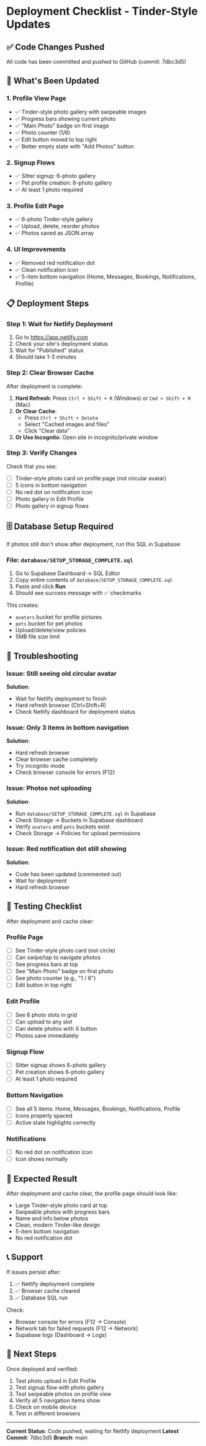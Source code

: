 # Deployment Checklist - Tinder-Style Updates

## ✅ Code Changes Pushed
All code has been committed and pushed to GitHub (commit: 7dbc3d5)

## 🚀 What's Been Updated

### 1. Profile View Page
- ✅ Tinder-style photo gallery with swipeable images
- ✅ Progress bars showing current photo
- ✅ "Main Photo" badge on first image
- ✅ Photo counter (1/6)
- ✅ Edit button moved to top right
- ✅ Better empty state with "Add Photos" button

### 2. Signup Flows
- ✅ Sitter signup: 6-photo gallery
- ✅ Pet profile creation: 6-photo gallery
- ✅ At least 1 photo required

### 3. Profile Edit Page
- ✅ 6-photo Tinder-style gallery
- ✅ Upload, delete, reorder photos
- ✅ Photos saved as JSON array

### 4. UI Improvements
- ✅ Removed red notification dot
- ✅ Clean notification icon
- ✅ 5-item bottom navigation (Home, Messages, Bookings, Notifications, Profile)

## 📋 Deployment Steps

### Step 1: Wait for Netlify Deployment
1. Go to https://app.netlify.com
2. Check your site's deployment status
3. Wait for "Published" status
4. Should take 1-3 minutes

### Step 2: Clear Browser Cache
After deployment is complete:
1. **Hard Refresh**: Press `Ctrl + Shift + R` (Windows) or `Cmd + Shift + R` (Mac)
2. **Or Clear Cache**:
   - Press `Ctrl + Shift + Delete`
   - Select "Cached images and files"
   - Click "Clear data"
3. **Or Use Incognito**: Open site in incognito/private window

### Step 3: Verify Changes
Check that you see:
- [ ] Tinder-style photo card on profile page (not circular avatar)
- [ ] 5 icons in bottom navigation
- [ ] No red dot on notification icon
- [ ] Photo gallery in Edit Profile
- [ ] Photo gallery in signup flows

## 🗄️ Database Setup Required

If photos still don't show after deployment, run this SQL in Supabase:

### File: `database/SETUP_STORAGE_COMPLETE.sql`

1. Go to Supabase Dashboard → SQL Editor
2. Copy entire contents of `database/SETUP_STORAGE_COMPLETE.sql`
3. Paste and click **Run**
4. Should see success message with ✅ checkmarks

This creates:
- `avatars` bucket for profile pictures
- `pets` bucket for pet photos
- Upload/delete/view policies
- 5MB file size limit

## 🐛 Troubleshooting

### Issue: Still seeing old circular avatar
**Solution**: 
- Wait for Netlify deployment to finish
- Hard refresh browser (Ctrl+Shift+R)
- Check Netlify dashboard for deployment status

### Issue: Only 3 items in bottom navigation
**Solution**:
- Hard refresh browser
- Clear browser cache completely
- Try incognito mode
- Check browser console for errors (F12)

### Issue: Photos not uploading
**Solution**:
- Run `database/SETUP_STORAGE_COMPLETE.sql` in Supabase
- Check Storage → Buckets in Supabase dashboard
- Verify `avatars` and `pets` buckets exist
- Check Storage → Policies for upload permissions

### Issue: Red notification dot still showing
**Solution**:
- Code has been updated (commented out)
- Wait for deployment
- Hard refresh browser

## 📱 Testing Checklist

After deployment and cache clear:

### Profile Page
- [ ] See Tinder-style photo card (not circle)
- [ ] Can swipe/tap to navigate photos
- [ ] See progress bars at top
- [ ] See "Main Photo" badge on first photo
- [ ] See photo counter (e.g., "1 / 6")
- [ ] Edit button in top right

### Edit Profile
- [ ] See 6 photo slots in grid
- [ ] Can upload to any slot
- [ ] Can delete photos with X button
- [ ] Photos save immediately

### Signup Flow
- [ ] Sitter signup shows 6-photo gallery
- [ ] Pet creation shows 6-photo gallery
- [ ] At least 1 photo required

### Bottom Navigation
- [ ] See all 5 items: Home, Messages, Bookings, Notifications, Profile
- [ ] Icons properly spaced
- [ ] Active state highlights correctly

### Notifications
- [ ] No red dot on notification icon
- [ ] Icon shows normally

## 🎯 Expected Result

After deployment and cache clear, the profile page should look like:
- Large Tinder-style photo card at top
- Swipeable photos with progress bars
- Name and info below photos
- Clean, modern Tinder-like design
- 5-item bottom navigation
- No red notification dot

## 📞 Support

If issues persist after:
1. ✅ Netlify deployment complete
2. ✅ Browser cache cleared
3. ✅ Database SQL run

Check:
- Browser console for errors (F12 → Console)
- Network tab for failed requests (F12 → Network)
- Supabase logs (Dashboard → Logs)

## 🚀 Next Steps

Once deployed and verified:
1. Test photo upload in Edit Profile
2. Test signup flow with photo gallery
3. Test swipeable photos on profile view
4. Verify all 5 navigation items show
5. Check on mobile device
6. Test in different browsers

---

**Current Status**: Code pushed, waiting for Netlify deployment
**Latest Commit**: 7dbc3d5
**Branch**: main
